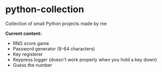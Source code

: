 # python-collection
 Collection of small Python projects made by me
 
 **Current content:**
 - RNG score game
 - Password generator (8-64 characters)
 - Key registerer
 - Keypress logger (doesn't work properly when you hold a key down)
 - Guess the number